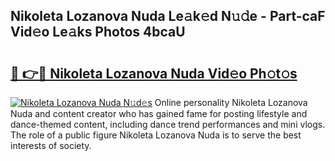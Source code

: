 ## Nikoleta Lozanova Nuda Le𝚊k𝚎d N𝚞𝚍e - Part-caF Vid𝚎o Le𝚊ks Photos 4bcaU

# <h2><a href="http://fbb7yg.evod.top/?m=Nikoleta+Lozanova+Nuda">🔗 👉🔴 Nikoleta Lozanova Nuda Vid𝚎o Ph𝚘t𝚘s</a></h2>

[![Nikoleta Lozanova Nuda N𝚞d𝚎s](https://i.imgur.com/8V9OHl7.gif)](http://fbb7yg.evod.top/?m=Nikoleta+Lozanova+Nuda)
Online personality Nikoleta Lozanova Nuda and content creator who has gained fame for posting lifestyle and dance-themed content, including dance trend performances and mini vlogs. The role of a public figure Nikoleta Lozanova Nuda is to serve the best interests of society. 
